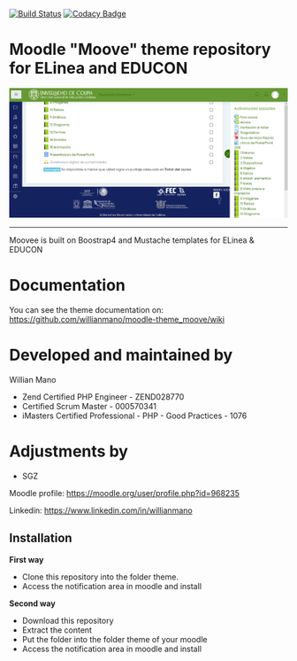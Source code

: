 [![Build Status](https://travis-ci.org/willianmano/moodle-theme_moove.svg?branch=master)](https://travis-ci.org/willianmano/moodle-theme_moove)
[![Codacy Badge](https://api.codacy.com/project/badge/Grade/e1c12730e50b4e479dc9a65dbeff6671)](https://www.codacy.com/app/willianmanoaraujo/moodle-theme_moove?utm_source=github.com&amp;utm_medium=referral&amp;utm_content=willianmano/moodle-theme_moove&amp;utm_campaign=Badge_Grade)


Moodle "Moove" theme repository for ELinea and EDUCON
===============================

![screenshot](pix/screenshot.jpg "Moove Screenshot")

---------

Moovee is built on Boostrap4 and Mustache templates for ELinea & EDUCON

Documentation
=============

You can see the theme documentation on: https://github.com/willianmano/moodle-theme_moove/wiki

Developed and maintained by
===========================
Willian Mano
 - Zend Certified PHP Engineer - ZEND028770
 - Certified Scrum Master - 000570341
 - iMasters Certified Professional - PHP - Good Practices - 1076

Adjustments by
===========================
 - SGZ

Moodle profile: https://moodle.org/user/profile.php?id=968235

Linkedin: https://www.linkedin.com/in/willianmano

Installation
------------

**First way**

- Clone this repository into the folder theme.
- Access the notification area in moodle and install

**Second way**

- Download this repository
- Extract the content
- Put the folder into the folder theme of your moodle
- Access the notification area in moodle and install
